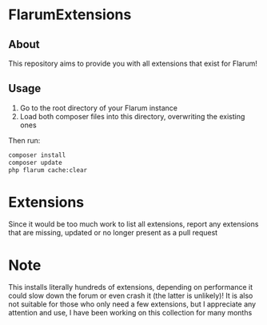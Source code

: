 # FlarumExtensions

## About

This repository aims to provide you with all extensions that exist for Flarum!

## Usage

1. Go to the root directory of your Flarum instance
2. Load both composer files into this directory, overwriting the existing ones

Then run:

```bash
composer install
composer update
php flarum cache:clear
```

# Extensions

Since it would be too much work to list all extensions, report any extensions that are missing, updated or no longer present as a pull request

# Note

This installs literally hundreds of extensions, depending on performance it could slow down the forum or even crash it (the latter is unlikely)! It is also not suitable for those who only need a few extensions, but I appreciate any attention and use, I have been working on this collection for many months